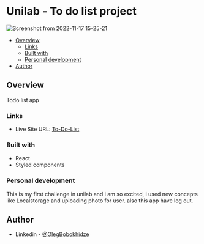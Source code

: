 # Unilab - To do list project

![Screenshot from 2022-11-17 15-25-21](https://user-images.githubusercontent.com/105369627/202434396-b449c61f-f854-469b-a290-29daa50f491b.png)

- [Overview](#overview)
  - [Links](#links)
  - [Built with](#built-with)
  - [Personal development](#personal-development)
- [Author](#author)

## Overview

Todo list app

### Links

- Live Site URL: [To-Do-List](https://olegbobokhidze-unilab-project.vercel.app/)


### Built with

- React
- Styled components

### Personal development

This is my first challenge in unilab and i am so excited, i used new concepts like Localstorage and uploading photo for user. also this app have log out.

## Author

- Linkedin - [@OlegBobokhidze](https://www.linkedin.com/in/oleg-bobokhidze-083656241)


